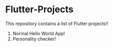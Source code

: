 # Flutter-Projects
This repository contains a list of Flutter projects!!
1) Normal Hello World App!
2) Personality checker!

